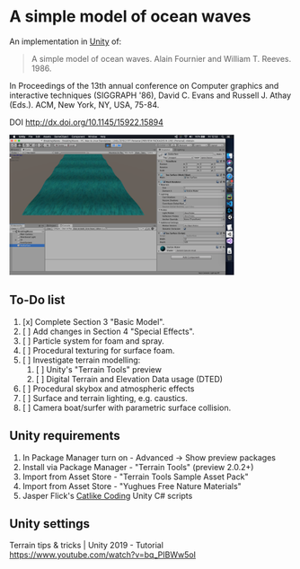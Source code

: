 # A simple model of ocean waves

An implementation in [Unity](https://unity.com) of:

> A simple model of ocean waves. Alain Fournier and William T. Reeves. 1986.

In Proceedings of the 13th annual conference on Computer graphics and 
interactive techniques (SIGGRAPH '86),
David C. Evans and Russell J. Athay (Eds.). ACM, New York, NY, USA, 75-84.

DOI http://dx.doi.org/10.1145/15922.15894

<img src="./Editor.png" alt="Unity editor window" style="width: 400px;"/>

## To-Do list

1. [x] Complete Section 3 "Basic Model".
1. [ ] Add changes in Section 4 "Special Effects".
1. [ ] Particle system for foam and spray.
1. [ ] Procedural texturing for surface foam.
1. [ ] Investigate terrain modelling:
    1. [ ] Unity's "Terrain Tools" preview
    1. [ ] Digital Terrain and Elevation Data usage (DTED)
1. [ ] Procedural skybox and atmospheric effects
1. [ ] Surface and terrain lighting, e.g. caustics.
1. [ ] Camera boat/surfer with parametric surface collision. 

## Unity requirements

1. In Package Manager turn on - Advanced -> Show preview packages
1. Install via Package Manager - "Terrain Tools" (preview 2.0.2+)
1. Import from Asset Store - "Terrain Tools Sample Asset Pack"
1. Import from Asset Store - "Yughues Free Nature Materials"
1. Jasper Flick's [Catlike Coding](http://catlikecoding.com/unity/tutorials/) Unity C# scripts

## Unity settings

Terrain tips & tricks | Unity 2019 - Tutorial  
https://www.youtube.com/watch?v=bq_PIBWw5oI
